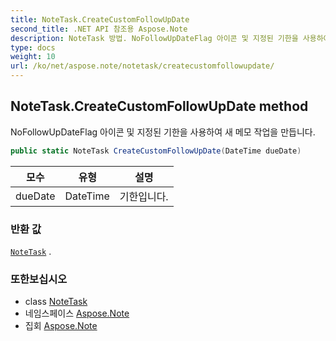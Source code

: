 ```yaml
---
title: NoteTask.CreateCustomFollowUpDate
second_title: .NET API 참조용 Aspose.Note
description: NoteTask 방법. NoFollowUpDateFlag 아이콘 및 지정된 기한을 사용하여 새 메모 작업을 만듭니다.
type: docs
weight: 10
url: /ko/net/aspose.note/notetask/createcustomfollowupdate/
---
```

## NoteTask.CreateCustomFollowUpDate method

NoFollowUpDateFlag 아이콘 및 지정된 기한을 사용하여 새 메모 작업을 만듭니다.

```csharp
public static NoteTask CreateCustomFollowUpDate(DateTime dueDate)
```

| 모수 | 유형 | 설명 |
| --- | --- | --- |
| dueDate | DateTime | 기한입니다. |

### 반환 값

[`NoteTask`](../) .

### 또한보십시오

* class [NoteTask](../)
* 네임스페이스 [Aspose.Note](../../notetask/)
* 집회 [Aspose.Note](../../../)



